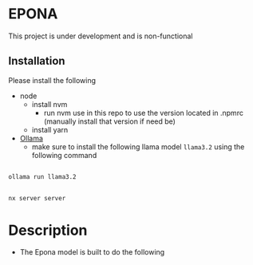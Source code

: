 # EPONA

This project is under development and is non-functional

## Installation

Please install the following

- node
  - install nvm
    - run nvm use in this repo to use the version located in .npmrc (manually install that version if need be)
  - install yarn
- [Ollama](https://ollama.com/)
  - make sure to install the following llama model `llama3.2` using the following command
```bash

ollama run llama3.2
```

```bash

nx server server
```


# Description

- The Epona model is built to do the following
